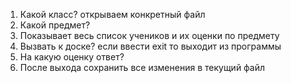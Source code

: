 1. Какой класс? открываем конкретный файл
2. Какой предмет?
3. Показывает весь список учеников и их оценки по предмету
4. Вызвать к доске? если ввести exit то выходит из программы
5. На какую оценку ответ?
6. После выхода сохранить все изменения в текущий файл